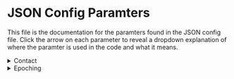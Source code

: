 # JSON Config Paramters

This file is the documentation for the paramters found in the JSON config file. Click the arrow on each parameter to reveal a dropdown explanation of where the paramter is used in the code and what it means. 

<details>
<summary>Contact</summary>
<br>
Where: sendEmail function is called at the end of each fcp_# step, and contact is passed as a parameter.
<br>
Meaning: Email address to which to send pipeline’s progress updates (contained in square brackets, [ ])
</details>

<details>
<summary>Epoching</summary>
<br>
Where: fcp_1_TaskEpoching.
<br>
Meaning: Epoch the data into trials
  
  <details>
  <summary>Period</summary>
  <br>
  Where: fcp_1_RestingStateEpoching, line 97
  <br>
  Meaning: Indicates epoch length for epoching resting state data
  </details>
  
  <details>
  <summary>Total time</summary>
  <br>
  Where: Nowhere
  <br>
  Meaning: Relic from an older resting state epoch strategy. 
  </details>
  
  <details>
  <summary>Head motion</summary>
  <br>
  Where: fcp_1_TaskEpoching 
  <br>
  Meaning:Specifics for initial handling of head motion
    <details>
      
    <summary>Threshold</summary>
    <br>
    Where: fcp_1_TaskEpoching in head motion correction
    <br>
    Meaning: Threshold for which to reject trials with head motion 
    </details>
    
  </details>
  
</details>
